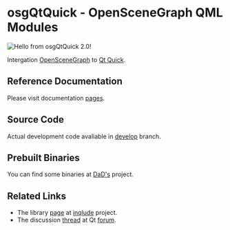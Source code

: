 # osgQtQuick - OpenSceneGraph QML Modules

![Hello from osgQtQuick 2.0!](https://github.com/podsvirov/osgqtquick/blob/gh-repos/images/text3d.png)

Intergation [OpenSceneGraph](http://openscenegraph.org) to [Qt Quick](http://doc.qt.io/qt-5/qtquick-index.html).

## Reference Documentation

Please visit documentation [pages](https://podsvirov.github.io/osgqtquick).
 
## Source Code

Actual development code avaliable in [develop](https://github.com/podsvirov/osgqtquick/tree/develop) branch.

## Prebuilt Binaries

You can find some binaries at [DaD's](http://dad.podsvirov.pro)  project.

## Related Links

* The library [page](http://inqlude.org/libraries/osgqtquick.html) at [inqlude](http://inqlude.org/) project.
* The discussion [thread](http://forum.qt.io/topic/58737) at Qt [forum](http://forum.qt.io).
